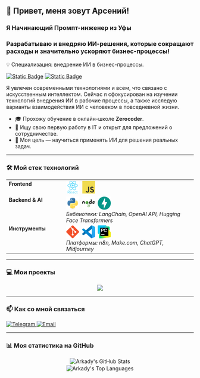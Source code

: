 ## 👋 Привет, меня зовут Арсений!
### Я Начинающий Промпт-инженер из Уфы

### Разрабатываю и внедряю ИИ-решения, которые сокращают расходы и значительно ускоряют бизнес-процессы!

💡 Специализация: внедрение ИИ в бизнес-процессы.

<p align="left">
  <a href="https://zerocoder.ru/" target="_blank"><img alt="Static Badge" src="https://img.shields.io/badge/Учусь_в-Zerocoder-blue?style=for-the-badge"></a>
  <a href="#"><img alt="Static Badge" src="https://img.shields.io/badge/Статус-Открыт_к_предложениям-brightgreen?style=for-the-badge"></a>
</p>

Я увлечен современными технологиями и всем, что связано с искусственным интеллектом. Сейчас я сфокусирован на изучении технологий внедрения ИИ в рабочие процессы, а также исследую варианты взаимодействия ИИ с человеком в повседневной жизни.

- 🎓 Прохожу обучение в онлайн-школе **Zerocoder**.
- 🚀 Ищу свою первую работу в IT и открыт для предложений о сотрудничестве.
- 🌱 Моя цель — научиться применять ИИ для решения реальных задач.

---

### 🛠️ Мой стек технологий

<table>
  <tr>
    <td valign="top" width="140px"><strong>Frontend</strong></td>
    <td>
      <img src="https://raw.githubusercontent.com/devicons/devicon/master/icons/react/react-original-wordmark.svg" alt="react" width="35" height="35"/>&nbsp;
      <img src="https://raw.githubusercontent.com/devicons/devicon/master/icons/javascript/javascript-original.svg" alt="javascript" width="35" height="35"/>&nbsp;
    </td>
  </tr>
  <tr>
    <td valign="top"><strong>Backend & AI</strong></td>
    <td>
      <img src="https://raw.githubusercontent.com/devicons/devicon/master/icons/python/python-original.svg" alt="python" width="35" height="35"/>&nbsp;
      <img src="https://raw.githubusercontent.com/devicons/devicon/master/icons/nodejs/nodejs-original-wordmark.svg" alt="nodejs" width="35" height="35"/>&nbsp;
      <img src="https://raw.githubusercontent.com/devicons/devicon/master/icons/fastapi/fastapi-original.svg" alt="fastapi" width="35" height="35"/>&nbsp;
      <br /><em>Библиотеки: LangChain, OpenAI API, Hugging Face Transformers</em>
    </td>
  </tr>
  <tr>
    <td valign="top"><strong>Инструменты</strong></td>
    <td>
      <img src="https://raw.githubusercontent.com/devicons/devicon/master/icons/git/git-original.svg" alt="git" width="35" height="35"/>&nbsp;
      <img src="https://raw.githubusercontent.com/devicons/devicon/master/icons/vscode/vscode-original.svg" alt="vscode" width="35" height="35"/>&nbsp;
      <img src="https://raw.githubusercontent.com/devicons/devicon/master/icons/pycharm/pycharm-original.svg" alt="pycharm" width="35" height="35"/>&nbsp;
      <br /><em>Платформы: n8n, Make.com, ChatGPT, Midjourney</em>
    </td>
  </tr>
</table>

---

### 💻 Мои проекты

<p align="center">
  <a href="https://github.com/goodman-rb/audio-inspector-app">
    <img align="center" src="https://github-readme-stats.vercel.app/api/pin/?username=goodman-rb&repo=audio-inspector-app&theme=dracula&locale=ru" />
  </a>
</p>

---

### 📫 Как со мной связаться

<p align="left">
  <a href="https://t.me/Ar4y_suv" target="_blank">
    <img src="https://img.shields.io/badge/Telegram-2CA5E0?style=for-the-badge&logo=telegram&logoColor=white" alt="Telegram"/>
  </a>
  <a href="mailto:suvorov_ufa@vk.com">
    <img src="https://img.shields.io/badge/Email-D14836?style=for-the-badge&logo=gmail&logoColor=white" alt="Email"/>
  </a>
</p>

---

### 📊 Моя статистика на GitHub

<p align="center">
  <img align="center" src="https://github-readme-stats.vercel.app/api?username=goodman-rb&show_icons=true&locale=ru&theme=dracula&count_private=true" alt="Arkady's GitHub Stats" />
  <br/>
  <img align="center" src="https://github-readme-stats.vercel.app/api/top-langs?username=goodman-rb&show_icons=true&locale=ru&layout=compact&theme=dracula" alt="Arkady's Top Languages" />
</p>

